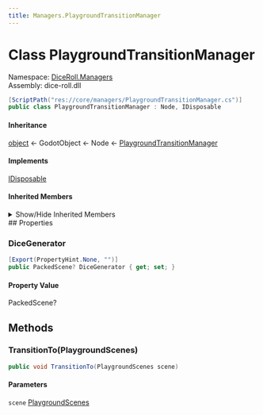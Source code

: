 ```yaml
---
title: Managers.PlaygroundTransitionManager
---
```


# <a id="DiceRoll_Managers_PlaygroundTransitionManager"></a> Class PlaygroundTransitionManager

Namespace: [DiceRoll.Managers](DiceRoll.Managers.md)  
Assembly: dice\-roll.dll  

```csharp
[ScriptPath("res://core/managers/PlaygroundTransitionManager.cs")]
public class PlaygroundTransitionManager : Node, IDisposable
```

#### Inheritance

[object](https://learn.microsoft.com/dotnet/api/system.object) ← 
GodotObject ← 
Node ← 
[PlaygroundTransitionManager](DiceRoll.Managers.PlaygroundTransitionManager.md)

#### Implements

[IDisposable](https://learn.microsoft.com/dotnet/api/system.idisposable)

#### Inherited Members

<details>
<summary>Show/Hide Inherited Members</summary>

Node.NotificationEnterTree,   
Node.NotificationExitTree,   
Node.NotificationMovedInParent,   
Node.NotificationReady,   
Node.NotificationPaused,   
Node.NotificationUnpaused,   
Node.NotificationPhysicsProcess,   
Node.NotificationProcess,   
Node.NotificationParented,   
Node.NotificationUnparented,   
Node.NotificationSceneInstantiated,   
Node.NotificationDragBegin,   
Node.NotificationDragEnd,   
Node.NotificationPathRenamed,   
Node.NotificationChildOrderChanged,   
Node.NotificationInternalProcess,   
Node.NotificationInternalPhysicsProcess,   
Node.NotificationPostEnterTree,   
Node.NotificationDisabled,   
Node.NotificationEnabled,   
Node.NotificationResetPhysicsInterpolation,   
Node.NotificationEditorPreSave,   
Node.NotificationEditorPostSave,   
Node.NotificationWMMouseEnter,   
Node.NotificationWMMouseExit,   
Node.NotificationWMWindowFocusIn,   
Node.NotificationWMWindowFocusOut,   
Node.NotificationWMCloseRequest,   
Node.NotificationWMGoBackRequest,   
Node.NotificationWMSizeChanged,   
Node.NotificationWMDpiChange,   
Node.NotificationVpMouseEnter,   
Node.NotificationVpMouseExit,   
Node.NotificationOsMemoryWarning,   
Node.NotificationTranslationChanged,   
Node.NotificationWMAbout,   
Node.NotificationCrash,   
Node.NotificationOsImeUpdate,   
Node.NotificationApplicationResumed,   
Node.NotificationApplicationPaused,   
Node.NotificationApplicationFocusIn,   
Node.NotificationApplicationFocusOut,   
Node.NotificationTextServerChanged,   
Node.GetNode\<T\>\(NodePath\),   
Node.GetNodeOrNull\<T\>\(NodePath\),   
Node.GetChild\<T\>\(int, bool\),   
Node.GetChildOrNull\<T\>\(int, bool\),   
Node.GetOwner\<T\>\(\),   
Node.GetOwnerOrNull\<T\>\(\),   
Node.GetParent\<T\>\(\),   
Node.GetParentOrNull\<T\>\(\),   
Node.\_EnterTree\(\),   
Node.\_ExitTree\(\),   
Node.\_GetConfigurationWarnings\(\),   
Node.\_Input\(InputEvent\),   
Node.\_PhysicsProcess\(double\),   
Node.\_Process\(double\),   
Node.\_Ready\(\),   
Node.\_ShortcutInput\(InputEvent\),   
Node.\_UnhandledInput\(InputEvent\),   
Node.\_UnhandledKeyInput\(InputEvent\),   
Node.PrintOrphanNodes\(\),   
Node.AddSibling\(Node, bool\),   
Node.AddChild\(Node, bool, Node.InternalMode\),   
Node.RemoveChild\(Node\),   
Node.Reparent\(Node, bool\),   
Node.GetChildCount\(bool\),   
Node.GetChildren\(bool\),   
Node.GetChild\(int, bool\),   
Node.HasNode\(NodePath\),   
Node.GetNode\(NodePath\),   
Node.GetNodeOrNull\(NodePath\),   
Node.GetParent\(\),   
Node.FindChild\(string, bool, bool\),   
Node.FindChildren\(string, string, bool, bool\),   
Node.FindParent\(string\),   
Node.HasNodeAndResource\(NodePath\),   
Node.GetNodeAndResource\(NodePath\),   
Node.IsInsideTree\(\),   
Node.IsPartOfEditedScene\(\),   
Node.IsAncestorOf\(Node\),   
Node.IsGreaterThan\(Node\),   
Node.GetPath\(\),   
Node.GetPathTo\(Node, bool\),   
Node.AddToGroup\(StringName, bool\),   
Node.RemoveFromGroup\(StringName\),   
Node.IsInGroup\(StringName\),   
Node.MoveChild\(Node, int\),   
Node.GetGroups\(\),   
Node.GetIndex\(bool\),   
Node.PrintTree\(\),   
Node.PrintTreePretty\(\),   
Node.GetTreeString\(\),   
Node.GetTreeStringPretty\(\),   
Node.PropagateNotification\(int\),   
Node.PropagateCall\(StringName, Array, bool\),   
Node.SetPhysicsProcess\(bool\),   
Node.GetPhysicsProcessDeltaTime\(\),   
Node.IsPhysicsProcessing\(\),   
Node.GetProcessDeltaTime\(\),   
Node.SetProcess\(bool\),   
Node.IsProcessing\(\),   
Node.SetProcessInput\(bool\),   
Node.IsProcessingInput\(\),   
Node.SetProcessShortcutInput\(bool\),   
Node.IsProcessingShortcutInput\(\),   
Node.SetProcessUnhandledInput\(bool\),   
Node.IsProcessingUnhandledInput\(\),   
Node.SetProcessUnhandledKeyInput\(bool\),   
Node.IsProcessingUnhandledKeyInput\(\),   
Node.CanProcess\(\),   
Node.SetDisplayFolded\(bool\),   
Node.IsDisplayedFolded\(\),   
Node.SetProcessInternal\(bool\),   
Node.IsProcessingInternal\(\),   
Node.SetPhysicsProcessInternal\(bool\),   
Node.IsPhysicsProcessingInternal\(\),   
Node.IsPhysicsInterpolated\(\),   
Node.IsPhysicsInterpolatedAndEnabled\(\),   
Node.ResetPhysicsInterpolation\(\),   
Node.SetTranslationDomainInherited\(\),   
Node.GetWindow\(\),   
Node.GetLastExclusiveWindow\(\),   
Node.GetTree\(\),   
Node.CreateTween\(\),   
Node.Duplicate\(int\),   
Node.ReplaceBy\(Node, bool\),   
Node.SetSceneInstanceLoadPlaceholder\(bool\),   
Node.GetSceneInstanceLoadPlaceholder\(\),   
Node.SetEditableInstance\(Node, bool\),   
Node.IsEditableInstance\(Node\),   
Node.GetViewport\(\),   
Node.QueueFree\(\),   
Node.RequestReady\(\),   
Node.IsNodeReady\(\),   
Node.SetMultiplayerAuthority\(int, bool\),   
Node.GetMultiplayerAuthority\(\),   
Node.IsMultiplayerAuthority\(\),   
Node.RpcConfig\(StringName, Variant\),   
Node.GetRpcConfig\(\),   
Node.Atr\(string, StringName\),   
Node.AtrN\(string, StringName, int, StringName\),   
Node.Rpc\(StringName, params Variant\[\]\),   
Node.Rpc\(StringName, ReadOnlySpan\<Variant\>\),   
Node.RpcId\(long, StringName, params Variant\[\]\),   
Node.RpcId\(long, StringName, ReadOnlySpan\<Variant\>\),   
Node.UpdateConfigurationWarnings\(\),   
Node.CallDeferredThreadGroup\(StringName, params Variant\[\]\),   
Node.CallDeferredThreadGroup\(StringName, ReadOnlySpan\<Variant\>\),   
Node.SetDeferredThreadGroup\(StringName, Variant\),   
Node.NotifyDeferredThreadGroup\(int\),   
Node.CallThreadSafe\(StringName, params Variant\[\]\),   
Node.CallThreadSafe\(StringName, ReadOnlySpan\<Variant\>\),   
Node.SetThreadSafe\(StringName, Variant\),   
Node.NotifyThreadSafe\(int\),   
Node.EmitSignalReady\(\),   
Node.EmitSignalRenamed\(\),   
Node.EmitSignalTreeEntered\(\),   
Node.EmitSignalTreeExiting\(\),   
Node.EmitSignalTreeExited\(\),   
Node.EmitSignalChildEnteredTree\(Node\),   
Node.EmitSignalChildExitingTree\(Node\),   
Node.EmitSignalChildOrderChanged\(\),   
Node.EmitSignalReplacingBy\(Node\),   
Node.EmitSignalEditorDescriptionChanged\(Node\),   
Node.EmitSignalEditorStateChanged\(\),   
Node.InvokeGodotClassMethod\(in godot\_string\_name, NativeVariantPtrArgs, out godot\_variant\),   
Node.HasGodotClassMethod\(in godot\_string\_name\),   
Node.HasGodotClassSignal\(in godot\_string\_name\),   
Node.Name,   
Node.UniqueNameInOwner,   
Node.SceneFilePath,   
Node.Owner,   
Node.Multiplayer,   
Node.ProcessMode,   
Node.ProcessPriority,   
Node.ProcessPhysicsPriority,   
Node.ProcessThreadGroup,   
Node.ProcessThreadGroupOrder,   
Node.ProcessThreadMessages,   
Node.PhysicsInterpolationMode,   
Node.AutoTranslateMode,   
Node.EditorDescription,   
Node.Ready,   
Node.Renamed,   
Node.TreeEntered,   
Node.TreeExiting,   
Node.TreeExited,   
Node.ChildEnteredTree,   
Node.ChildExitingTree,   
Node.ChildOrderChanged,   
Node.ReplacingBy,   
Node.EditorDescriptionChanged,   
Node.EditorStateChanged,   
GodotObject.NotificationPostinitialize,   
GodotObject.NotificationPredelete,   
GodotObject.NotificationExtensionReloaded,   
GodotObject.InstanceFromId\(ulong\),   
GodotObject.IsInstanceIdValid\(ulong\),   
GodotObject.IsInstanceValid\(GodotObject?\),   
GodotObject.WeakRef\(GodotObject?\),   
GodotObject.Dispose\(\),   
GodotObject.Dispose\(bool\),   
GodotObject.ToString\(\),   
GodotObject.ToSignal\(GodotObject, StringName\),   
GodotObject.\_Get\(StringName\),   
GodotObject.\_GetPropertyList\(\),   
GodotObject.\_IterGet\(Variant\),   
GodotObject.\_IterInit\(Array\),   
GodotObject.\_IterNext\(Array\),   
GodotObject.\_Notification\(int\),   
GodotObject.\_PropertyCanRevert\(StringName\),   
GodotObject.\_PropertyGetRevert\(StringName\),   
GodotObject.\_Set\(StringName, Variant\),   
GodotObject.\_ValidateProperty\(Dictionary\),   
GodotObject.Free\(\),   
GodotObject.GetClass\(\),   
GodotObject.IsClass\(string\),   
GodotObject.Set\(StringName, Variant\),   
GodotObject.Get\(StringName\),   
GodotObject.SetIndexed\(NodePath, Variant\),   
GodotObject.GetIndexed\(NodePath\),   
GodotObject.GetPropertyList\(\),   
GodotObject.GetMethodList\(\),   
GodotObject.PropertyCanRevert\(StringName\),   
GodotObject.PropertyGetRevert\(StringName\),   
GodotObject.Notification\(int, bool\),   
GodotObject.GetInstanceId\(\),   
GodotObject.SetScript\(Variant\),   
GodotObject.GetScript\(\),   
GodotObject.SetMeta\(StringName, Variant\),   
GodotObject.RemoveMeta\(StringName\),   
GodotObject.GetMeta\(StringName, Variant\),   
GodotObject.HasMeta\(StringName\),   
GodotObject.GetMetaList\(\),   
GodotObject.AddUserSignal\(string, Array\),   
GodotObject.HasUserSignal\(StringName\),   
GodotObject.RemoveUserSignal\(StringName\),   
GodotObject.EmitSignal\(StringName, params Variant\[\]\),   
GodotObject.EmitSignal\(StringName, ReadOnlySpan\<Variant\>\),   
GodotObject.Call\(StringName, params Variant\[\]\),   
GodotObject.Call\(StringName, ReadOnlySpan\<Variant\>\),   
GodotObject.CallDeferred\(StringName, params Variant\[\]\),   
GodotObject.CallDeferred\(StringName, ReadOnlySpan\<Variant\>\),   
GodotObject.SetDeferred\(StringName, Variant\),   
GodotObject.Callv\(StringName, Array\),   
GodotObject.HasMethod\(StringName\),   
GodotObject.GetMethodArgumentCount\(StringName\),   
GodotObject.HasSignal\(StringName\),   
GodotObject.GetSignalList\(\),   
GodotObject.GetSignalConnectionList\(StringName\),   
GodotObject.GetIncomingConnections\(\),   
GodotObject.Connect\(StringName, Callable, uint\),   
GodotObject.Disconnect\(StringName, Callable\),   
GodotObject.IsConnected\(StringName, Callable\),   
GodotObject.HasConnections\(StringName\),   
GodotObject.SetBlockSignals\(bool\),   
GodotObject.IsBlockingSignals\(\),   
GodotObject.NotifyPropertyListChanged\(\),   
GodotObject.SetMessageTranslation\(bool\),   
GodotObject.CanTranslateMessages\(\),   
GodotObject.Tr\(StringName, StringName\),   
GodotObject.TrN\(StringName, StringName, int, StringName\),   
GodotObject.GetTranslationDomain\(\),   
GodotObject.SetTranslationDomain\(StringName\),   
GodotObject.IsQueuedForDeletion\(\),   
GodotObject.CancelFree\(\),   
GodotObject.EmitSignalScriptChanged\(\),   
GodotObject.EmitSignalPropertyListChanged\(\),   
GodotObject.InvokeGodotClassMethod\(in godot\_string\_name, NativeVariantPtrArgs, out godot\_variant\),   
GodotObject.HasGodotClassMethod\(in godot\_string\_name\),   
GodotObject.HasGodotClassSignal\(in godot\_string\_name\),   
GodotObject.NativeInstance,   
GodotObject.ScriptChanged,   
GodotObject.PropertyListChanged,   
[object.Equals\(object?\)](https://learn.microsoft.com/dotnet/api/system.object.equals\#system\-object\-equals\(system\-object\)),   
[object.Equals\(object?, object?\)](https://learn.microsoft.com/dotnet/api/system.object.equals\#system\-object\-equals\(system\-object\-system\-object\)),   
[object.GetHashCode\(\)](https://learn.microsoft.com/dotnet/api/system.object.gethashcode),   
[object.GetType\(\)](https://learn.microsoft.com/dotnet/api/system.object.gettype),   
[object.MemberwiseClone\(\)](https://learn.microsoft.com/dotnet/api/system.object.memberwiseclone),   
[object.ReferenceEquals\(object?, object?\)](https://learn.microsoft.com/dotnet/api/system.object.referenceequals),   
[object.ToString\(\)](https://learn.microsoft.com/dotnet/api/system.object.tostring)

</details>
## Properties

### <a id="DiceRoll_Managers_PlaygroundTransitionManager_DiceGenerator"></a> DiceGenerator

```csharp
[Export(PropertyHint.None, "")]
public PackedScene? DiceGenerator { get; set; }
```

#### Property Value

 PackedScene?

## Methods

### <a id="DiceRoll_Managers_PlaygroundTransitionManager_TransitionTo_DiceRoll_Managers_PlaygroundScenes_"></a> TransitionTo\(PlaygroundScenes\)

```csharp
public void TransitionTo(PlaygroundScenes scene)
```

#### Parameters

`scene` [PlaygroundScenes](DiceRoll.Managers.PlaygroundScenes.md)

